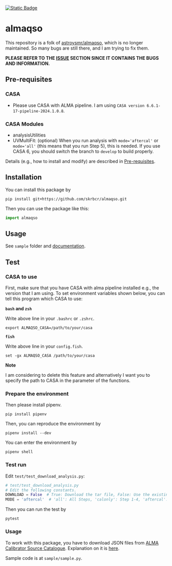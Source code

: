 [![Static Badge](https://img.shields.io/badge/docs-GitHub%20Pages-blue?logo=GitHub)](https://skrbcr.github.io/almaqso/)

# almaqso

This repository is a folk of [astroysmr/almaqso](https://github.com/astroysmr/almaqso), which is no longer maintained.
So many bugs are still there, and I am trying to fix them.

**PLEASE REFER TO THE [ISSUE](https://github.com/skrbcr/almaqso/issues) SECTION SINCE IT CONTAINS THE BUGS AND INFORMATION.**

## Pre-requisites

### CASA

- Please use CASA with ALMA pipeline. I am using `CASA version 6.6.1-17-pipeline-2024.1.0.8`.

### CASA Modules

- analysisUtilities
- UVMultiFit: (optional) When you run analysis with `mode='aftercal'` or `mode='all'` (this means that you run Step 5), this is needed. If you use CASA 6, you should switch the branch to `develop` to build properly.

Details (e.g., how to install and modify) are described in [Pre-requisites](PreRequisites.md).

## Installation

You can install this package by

```shell
pip install git+https://github.com/skrbcr/almaqso.git
```

Then you can use the package like this:

```python
import almaqso
```

## Usage

See `sample` folder and [documentation](https://skrbcr.github.io/almaqso/).

## Test

### CASA to use

First, make sure that you have CASA with alma pipeline installed e.g., the version that I am using.
To set environment variables shown below, you can tell this program which CASA to use:

**`bash` and `zsh`**

Write above line in your `.bashrc` or `.zshrc`.

```shell
export ALMAQSO_CASA=/path/to/your/casa
```

**`fish`**

Write above line in your `config.fish`.

```shell
set -gx ALMAQSO_CASA /path/to/your/casa
```

**Note**

I am considering to delete this feature and alternatively I want you to specify the path to CASA in the parameter of the functions.

### Prepare the environment

Then please install pipenv.

```shell
pip install pipenv
```

Then, you can reproduce the environment by

```shell
pipenv install --dev
```

You can enter the environment by

```shell
pipenv shell
```

### Test run

Edit `test/test_download_analysis.py`:

```python
# test/test_download_analysis.py
# Edit the following constants.
DOWNLOAD = False  # True: Download the tar file, False: Use the existing tar file
MODE = 'aftercal'  # 'all': All Steps, 'calonly': Step 1-4, 'aftercal': Step 5-8 of analysis
```

Then you can run the test by

```
pytest
```

### Usage

To work with this package, you have to download JSON files from [ALMA Calibrator Source Catalogue](https://almascience.nao.ac.jp/sc/).
Explanation on it is [here](https://almascience.nao.ac.jp/alma-data/calibrator-catalogue).

Sample code is at `sample/sample.py`.
